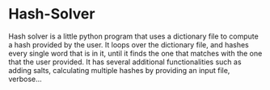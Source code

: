 # Hash-Solver

Hash solver is a little python program that uses a dictionary file to compute a hash provided by the user. It loops over the dictionary file, and hashes every single word that is in it, until it finds the one that matches with the one that the user provided. It has several additional functionalities such as adding salts, calculating multiple hashes by providing an input file, verbose...
